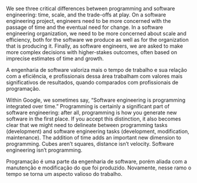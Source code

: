 We see three critical differences between programming and software engineering: time, scale, and the trade-offs at play. On a software engineering project, engineers need to be more concerned with the passage of time and the eventual need for change. In a software engineering organization, we need to be more concerned about scale and efficiency, both for the software we produce as well as for the organization that is producing it. Finally, as software engineers, we are asked to make more complex decisions with higher-stakes outcomes, often based on imprecise estimates of time and growth.

A engenharia de software valoriza mais o tempo de trabalho e sua relação com a eficiência, e profissionais dessa área trabalham com valores mais significativos de resultados, quando comparados com profissionais de programação.

Within Google, we sometimes say, “Software engineering is programming integrated over time.” Programming is certainly a significant part of software engineering: after all, programming is how you generate new software in the first place. If you accept this distinction, it also becomes clear that we might need to delineate between programming tasks (development) and software engineering tasks (development, modification, maintenance). The addition of time adds an important new dimension to programming. Cubes aren’t squares, distance isn’t velocity. Software engineering isn’t programming.

Programação é uma parte da engenharia de software, porém aliada com a manutenção e modificação do que foi produzido. Novamente, nesse ramo o tempo se torna um aspecto valioso do trabalho.

